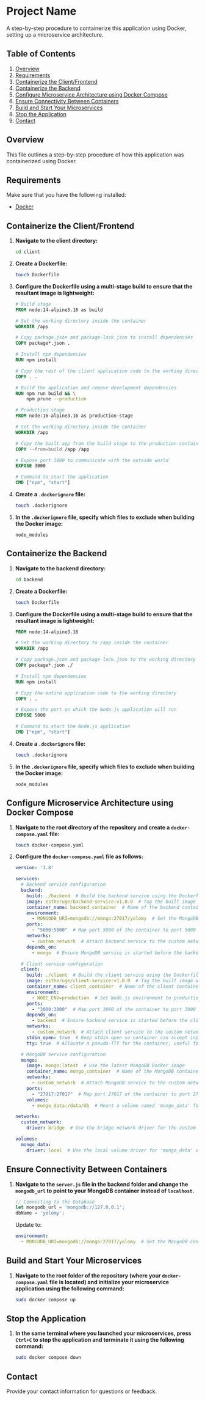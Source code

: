 # Project Name

A step-by-step procedure to containerize this application using Docker, setting up a microservice architecture.

## Table of Contents

1. [Overview](#overview)
2. [Requirements](#requirements)
3. [Containerize the Client/Frontend](#containerize-the-clientfrontend)
4. [Containerize the Backend](#containerize-the-backend)
5. [Configure Microservice Architecture using Docker Compose](#configure-microservice-architecture-using-docker-compose)
6. [Ensure Connectivity Between Containers](#ensure-connectivity-between-containers)
7. [Build and Start Your Microservices](#build-and-start-your-microservices)
8. [Stop the Application](#stop-the-application)
9. [Contact](#contact)

## Overview

This file outlines a step-by-step procedure of how this application was containerized using Docker.

## Requirements

Make sure that you have the following installed:
- [Docker](https://docs.docker.com/engine/install/)

## Containerize the Client/Frontend

1. **Navigate to the client directory:**

    ```bash
    cd client
    ```

2. **Create a Dockerfile:**

    ```bash
    touch Dockerfile
    ```

3. **Configure the Dockerfile using a multi-stage build to ensure that the resultant image is lightweight:**

    ```dockerfile
    # Build stage
    FROM node:14-alpine3.16 as build

    # Set the working directory inside the container
    WORKDIR /app

    # Copy package.json and package-lock.json to install dependencies
    COPY package*.json .

    # Install npm dependencies
    RUN npm install

    # Copy the rest of the client application code to the working directory
    COPY . .

    # Build the application and remove development dependencies
    RUN npm run build && \
        npm prune --production

    # Production stage
    FROM node:16-alpine3.16 as production-stage

    # Set the working directory inside the container
    WORKDIR /app

    # Copy the built app from the build stage to the production container
    COPY --from=build /app /app

    # Expose port 3000 to communicate with the outside world
    EXPOSE 3000

    # Command to start the application
    CMD ["npm", "start"]
    ```

4. **Create a `.dockerignore` file:**

    ```bash
    touch .dockerignore
    ```

5. **In the `.dockerignore` file, specify which files to exclude when building the Docker image:**

    ```plaintext
    node_modules
    ```

## Containerize the Backend

1. **Navigate to the backend directory:**

    ```bash
    cd backend
    ```

2. **Create a Dockerfile:**

    ```bash
    touch Dockerfile
    ```

3. **Configure the Dockerfile using a multi-stage build to ensure that the resultant image is lightweight:**

    ```dockerfile
    FROM node:14-alpine3.16

    # Set the working directory to /app inside the container
    WORKDIR /app

    # Copy package.json and package-lock.json to the working directory
    COPY package*.json ./

    # Install npm dependencies
    RUN npm install

    # Copy the entire application code to the working directory
    COPY . .

    # Expose the port on which the Node.js application will run
    EXPOSE 5000

    # Command to start the Node.js application
    CMD ["npm", "start"]
    ```

4. **Create a `.dockerignore` file:**

    ```bash
    touch .dockerignore
    ```

5. **In the `.dockerignore` file, specify which files to exclude when building the Docker image:**

    ```plaintext
    node_modules
    ```

## Configure Microservice Architecture using Docker Compose

1. **Navigate to the root directory of the repository and create a `docker-compose.yaml` file:**

    ```bash
    touch docker-compose.yaml
    ```

2. **Configure the `docker-compose.yaml` file as follows:**

    ```yaml
    version: '3.8'

    services:
      # Backend service configuration
      backend:
        build: ./backend  # Build the backend service using the Dockerfile in the ./backend directory
        image: estheruge/backend-service:v1.0.0  # Tag the built image with a specific version
        container_name: backend_container  # Name of the backend container
        environment:
          - MONGODB_URI=mongodb://mongo:27017/yolomy  # Set the MongoDB connection URI for the backend
        ports:
          - "5000:5000"  # Map port 5000 of the container to port 5000 on the host
        networks:
          - custom_network  # Attach backend service to the custom network
        depends_on:
          - mongo  # Ensure MongoDB service is started before the backend service

      # Client service configuration
      client:
        build: ./client  # Build the client service using the Dockerfile in the ./client directory
        image: estheruge/client-service:v1.0.0  # Tag the built image with a specific version
        container_name: client_container  # Name of the client container
        environment:
          - NODE_ENV=production  # Set Node.js environment to production
        ports:
          - "3000:3000"  # Map port 3000 of the container to port 3000 on the host
        depends_on:
          - backend  # Ensure backend service is started before the client service
        networks:
          - custom_network  # Attach client service to the custom network
        stdin_open: true  # Keep stdin open so container can accept input
        tty: true  # Allocate a pseudo-TTY for the container, useful for debugging

      # MongoDB service configuration
      mongo:
        image: mongo:latest  # Use the latest MongoDB Docker image
        container_name: mongo_container  # Name of the MongoDB container
        networks:
          - custom_network  # Attach MongoDB service to the custom network
        ports:
          - "27017:27017"  # Map port 27017 of the container to port 27017 on the host
        volumes:
          - mongo_data:/data/db  # Mount a volume named 'mongo_data' for MongoDB data persistence

    networks:
      custom_network:
        driver: bridge  # Use the bridge network driver for the custom network

    volumes:
      mongo_data:
        driver: local  # Use the local volume driver for 'mongo_data' volume
    ```

## Ensure Connectivity Between Containers

1. **Navigate to the `server.js` file in the backend folder and change the `mongodb_url` to point to your MongoDB container instead of `localhost`.**

    ```javascript
    // Connecting to the Database
    let mongodb_url = 'mongodb://127.0.0.1';
    dbName = 'yolomy';
    ```

    Update to:

    ```yaml
    environment:
      - MONGODB_URI=mongodb://mongo:27017/yolomy  # Set the MongoDB connection URI for the backend
    ```

## Build and Start Your Microservices

1. **Navigate to the root folder of the repository (where your `docker-compose.yaml` file is located) and initialize your microservice application using the following command:**

    ```bash
    sudo docker compose up
    ```

## Stop the Application

1. **In the same terminal where you launched your microservices, press `Ctrl+C` to stop the application and terminate it using the following command:**

    ```bash
    sudo docker compose down
    ```

## Contact

Provide your contact information for questions or feedback.
